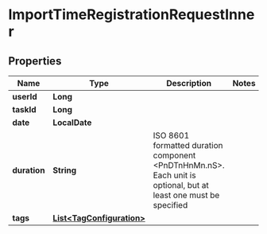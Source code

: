

# ImportTimeRegistrationRequestInner


## Properties

| Name | Type | Description | Notes |
|------------ | ------------- | ------------- | -------------|
|**userId** | **Long** |  |  |
|**taskId** | **Long** |  |  |
|**date** | **LocalDate** |  |  |
|**duration** | **String** | ISO 8601 formatted duration component &lt;PnDTnHnMn.nS&gt;. Each unit is optional, but at least one must be specified |  |
|**tags** | [**List&lt;TagConfiguration&gt;**](TagConfiguration.md) |  |  |



